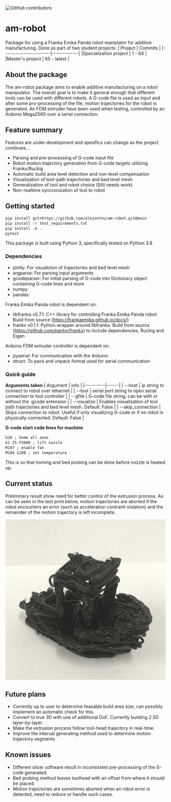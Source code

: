 ![GitHub contributors](https://img.shields.io/github/contributors/alejontnu/am-robot?label=Number%20of%20button%20mashers&style=plastic)

# am-robot
Package for using a Franka Emika Panda robot maniplator for additive manufacturing. Done as part of two student projects:
| Project               | Commits     |
|-----------------------|-------------|
|Specialization project | 1 - 64      |
|Master's project       | 65 - latest |


## About the package
The am-robot package aims to enable additive manufacturing on a robot manipulator. The overall goal is to make it general enough that different tools can be used with different robots. A G-code file is used as input and after some pro-processing of the file, motion trajectories for the robot is generated. An FDM extruder have been used when testing, controlled by an Arduino Mega2560 over a serial connection.


## Feature summary
Features are under development and spesifics can change as the project continues...
- Parsing and pre-processing of G-code input file
- Robot motion trajectory generation from G-code targets utilizing Frankx/Ruckig
- Automatic build area level detection and non-level compensation
- Visualization of tool-path trajectories and bed level mesh
- Generalization of tool and robot choice (Still needs work)
- Non-realtime syncronization of tool to robot

## Getting started
```
pip install git+https://github.com/alejontnu/am-robot.git@main
pip install -r test_requirements.txt
pip install -e .
pytest
```
This package is built using Python 3, specifically tested on Python 3.8

### Dependencies
- plotly: For visualizion of trajectories and bed level mesh
- argparse: For parsing input arguments
- gcodeparser: For initial parsing of G-code into Dictionary object containing G-code lines and more
- numpy:
- pandas:

Franka Emika Panda robot is dependent on:
- libfranka v0.7.1: C++ library for controlling Franka Emika Panda robot. Build from source (https://frankaemika.github.io/docs/)
- frankx v0.1.1: Python wrapper around libfranka. Build from source (https://github.com/pantor/frankx) to include dependencies, Ruckig and Eigen

Arduino FDM extruder controller is dependent on:
- pyserial: For communication with the Arduino
- struct: To pack and unpack format used for serial communication

### Quick guide
**Arguments taken**
| Argument | info |
|----------|------|
| --host | ip string to connect to robot over ethernet |
| --tool | serial port string to open serial connection to tool controller |
| --gfile | G-code file string, can be with or without the .gcode extension |
| --visualize | Enables visualization of tool path trajectories and bed level mesh. Default: False |
| --skip_connection | Skips connection to robot. Useful if only visualizing G-code or if no robot is physically connected. Default: False |


**G-code start code lines for machine**
```G-code
G28 ; home all axes
G1 Z5 F5000 ; lift nozzle
M107 ; enable fan
M104 S200 ; set temperature
```
This is so that homing and bed probing can be done before nozzle is heated up.


## Current status
Preliminary result show need for better control of the extrusion process. As can be seen in the test print below, motion trajectories are aborted if the robot encounters an error (such as acceleration contraint violation) and the remainder of the motion trajectory is left incomplete.

![First Benchy](https://github.com/alejontnu/am-robot/blob/main/images/blackprofile.png?raw=true)

## Future plans
- Currently up to user to determine feasable build area size, can possibly implement an automatic check for this.
- Convert to true 3D with use of additional DoF. Currently building 2.5D layer-by-layer.
- Make the extrusion process follow tool-head trajectory in real-time.
- Improve the interval generating method used to determine motion trajectory segments

## Known issues
- Different slicer software result in inconsistent pre-processing of the G-code generated.
- Bed probing method leaves toolhead with an offset from where it should be placed.
- Motion trajectories are sometimes aborted when an robot error is detected, need to reduce or handle such cases.

